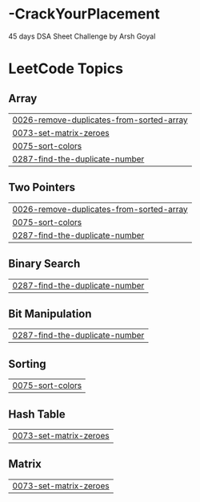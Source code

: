 # -CrackYourPlacement
45 days DSA Sheet Challenge by Arsh Goyal

<!---LeetCode Topics Start-->
# LeetCode Topics
## Array
|  |
| ------- |
| [0026-remove-duplicates-from-sorted-array](https://github.com/shoaibcodez/-CrackYourPlacement/tree/master/0026-remove-duplicates-from-sorted-array) |
| [0073-set-matrix-zeroes](https://github.com/shoaibcodez/-CrackYourPlacement/tree/master/0073-set-matrix-zeroes) |
| [0075-sort-colors](https://github.com/shoaibcodez/-CrackYourPlacement/tree/master/0075-sort-colors) |
| [0287-find-the-duplicate-number](https://github.com/shoaibcodez/-CrackYourPlacement/tree/master/0287-find-the-duplicate-number) |
## Two Pointers
|  |
| ------- |
| [0026-remove-duplicates-from-sorted-array](https://github.com/shoaibcodez/-CrackYourPlacement/tree/master/0026-remove-duplicates-from-sorted-array) |
| [0075-sort-colors](https://github.com/shoaibcodez/-CrackYourPlacement/tree/master/0075-sort-colors) |
| [0287-find-the-duplicate-number](https://github.com/shoaibcodez/-CrackYourPlacement/tree/master/0287-find-the-duplicate-number) |
## Binary Search
|  |
| ------- |
| [0287-find-the-duplicate-number](https://github.com/shoaibcodez/-CrackYourPlacement/tree/master/0287-find-the-duplicate-number) |
## Bit Manipulation
|  |
| ------- |
| [0287-find-the-duplicate-number](https://github.com/shoaibcodez/-CrackYourPlacement/tree/master/0287-find-the-duplicate-number) |
## Sorting
|  |
| ------- |
| [0075-sort-colors](https://github.com/shoaibcodez/-CrackYourPlacement/tree/master/0075-sort-colors) |
## Hash Table
|  |
| ------- |
| [0073-set-matrix-zeroes](https://github.com/shoaibcodez/-CrackYourPlacement/tree/master/0073-set-matrix-zeroes) |
## Matrix
|  |
| ------- |
| [0073-set-matrix-zeroes](https://github.com/shoaibcodez/-CrackYourPlacement/tree/master/0073-set-matrix-zeroes) |
<!---LeetCode Topics End-->